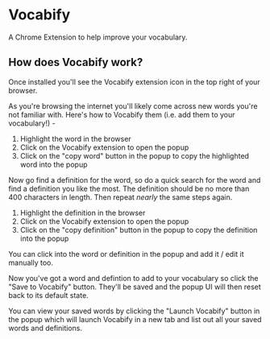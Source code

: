 # Vocabify

A Chrome Extension to help improve your vocabulary.

## How does Vocabify work?

Once installed you'll see the Vocabify extension icon in the top right of your browser.

As you're browsing the internet you'll likely come across new words you're not familiar with. Here's how to Vocabify them (i.e. add them to your vocabulary!) -

1. Highlight the word in the browser
2. Click on the Vocabify extension to open the popup
3. Click on the "copy word" button in the popup to copy the highlighted word into the popup

Now go find a definition for the word, so do a quick search for the word and find a definition you like the most. The definition should be no more than 400 characters in length. Then repeat _nearly_ the same steps again.

1. Highlight the definition in the browser
2. Click on the Vocabify extension to open the popup
3. Click on the "copy definition" button in the popup to copy the definition into the popup

You can click into the word or definition in the popup and add it / edit it manually too.

Now you've got a word and defintion to add to your vocabulary so click the "Save to Vocabify" button. They'll be saved and the popup UI will then reset back to its default state.

You can view your saved words by clicking the "Launch Vocabify" button in the popup which will launch Vocabify in a new tab and list out all your saved words and definitions.

